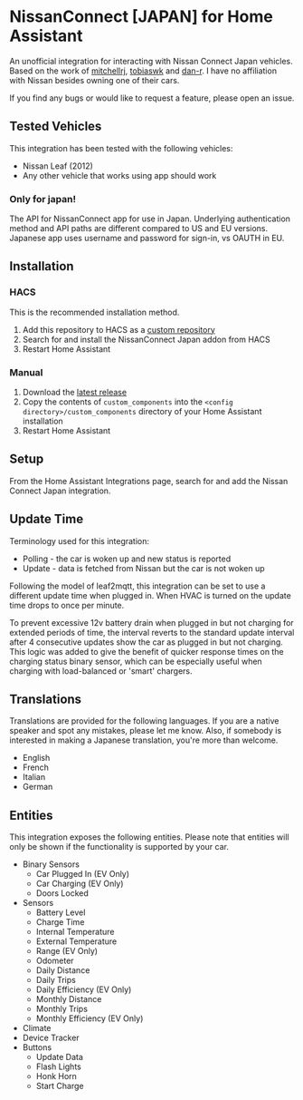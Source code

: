 # NissanConnect [JAPAN] for Home Assistant

An unofficial integration for interacting with Nissan Connect Japan vehicles. Based on the work of [mitchellrj](https://github.com/mitchellrj), [tobiaswk](https://github.com/Tobiaswk/dartnissanconnect) and [dan-r](https://github.com/dan-r/HomeAssistant-NissanConnect). I have no affiliation with Nissan besides owning one of their cars.

If you find any bugs or would like to request a feature, please open an issue.

## Tested Vehicles
This integration has been tested with the following vehicles:
* Nissan Leaf (2012)
* Any other vehicle that works using app should work

### Only for japan!
The API for NissanConnect app for use in Japan. Underlying authentication method and API paths are different compared to US and EU versions. Japanese app uses username and password for sign-in, vs OAUTH in EU.

## Installation

### HACS
This is the recommended installation method.
1. Add this repository to HACS as a [custom repository](https://hacs.xyz/docs/faq/custom_repositories)
2. Search for and install the NissanConnect Japan addon from HACS
3. Restart Home Assistant

### Manual
1. Download the [latest release](https://github.com/developerfromjokela/HomeAssistant-NissanConnect-JP/releases)
2. Copy the contents of `custom_components` into the `<config directory>/custom_components` directory of your Home Assistant installation
3. Restart Home Assistant


## Setup
From the Home Assistant Integrations page, search for and add the Nissan Connect Japan integration.

## Update Time
Terminology used for this integration:
* Polling - the car is woken up and new status is reported
* Update - data is fetched from Nissan but the car is not woken up

Following the model of leaf2mqtt, this integration can be set to use a different update time when plugged in. When HVAC is turned on the update time drops to once per minute.

To prevent excessive 12v battery drain when plugged in but not charging for extended periods of time, the interval reverts to the standard update interval after 4 consecutive updates show the car as plugged in but not charging.
This logic was added to give the benefit of quicker response times on the charging status binary sensor, which can be especially useful when charging with load-balanced or 'smart' chargers.

## Translations
Translations are provided for the following languages. If you are a native speaker and spot any mistakes, please let me know. Also, if somebody is interested in making a Japanese translation, you're more than welcome.
* English
* French
* Italian
* German

## Entities
This integration exposes the following entities. Please note that entities will only be shown if the functionality is supported by your car.

* Binary Sensors
    * Car Plugged In (EV Only)
    * Car Charging (EV Only)
    * Doors Locked
* Sensors
    * Battery Level
    * Charge Time
    * Internal Temperature
    * External Temperature
    * Range (EV Only)
    * Odometer
    * Daily Distance
    * Daily Trips
    * Daily Efficiency (EV Only)
    * Monthly Distance
    * Monthly Trips
    * Monthly Efficiency (EV Only)
* Climate
* Device Tracker
* Buttons
    * Update Data
    * Flash Lights
    * Honk Horn
    * Start Charge
